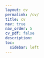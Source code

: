 ```yaml
---
layout: cv
permalink: /cv/
title: cv
nav: true
nav_order: 5
cv_pdf: false
description: 
toc:
  sidebar: left
---
```

